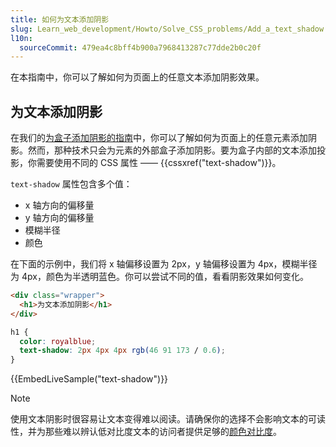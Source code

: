 ```yaml
---
title: 如何为文本添加阴影
slug: Learn_web_development/Howto/Solve_CSS_problems/Add_a_text_shadow
l10n:
  sourceCommit: 479ea4c8bff4b900a7968413287c77dde2b0c20f
---
```


在本指南中，你可以了解如何为页面上的任意文本添加阴影效果。

## 为文本添加阴影

在我们的[为盒子添加阴影的指南](/zh-CN/docs/Learn_web_development/Howto/Solve_CSS_problems/Add_a_shadow)中，你可以了解如何为页面上的任意元素添加阴影。然而，那种技术只会为元素的外部盒子添加阴影。要为盒子内部的文本添加投影，你需要使用不同的 CSS 属性 —— {{cssxref("text-shadow")}}。

`text-shadow` 属性包含多个值：

- x 轴方向的偏移量
- y 轴方向的偏移量
- 模糊半径
- 颜色

在下面的示例中，我们将 x 轴偏移设置为 2px，y 轴偏移设置为 4px，模糊半径为 4px，颜色为半透明蓝色。你可以尝试不同的值，看看阴影效果如何变化。

```html live-sample___text-shadow
<div class="wrapper">
  <h1>为文本添加阴影</h1>
</div>
```

```css live-sample___text-shadow
h1 {
  color: royalblue;
  text-shadow: 2px 4px 4px rgb(46 91 173 / 0.6);
}
```

{{EmbedLiveSample("text-shadow")}}

> [!NOTE]
> 使用文本阴影时很容易让文本变得难以阅读。请确保你的选择不会影响文本的可读性，并为那些难以辨认低对比度文本的访问者提供足够的[颜色对比度](/zh-CN/docs/Web/Accessibility/Guides/Understanding_WCAG/Perceivable/Color_contrast)。
